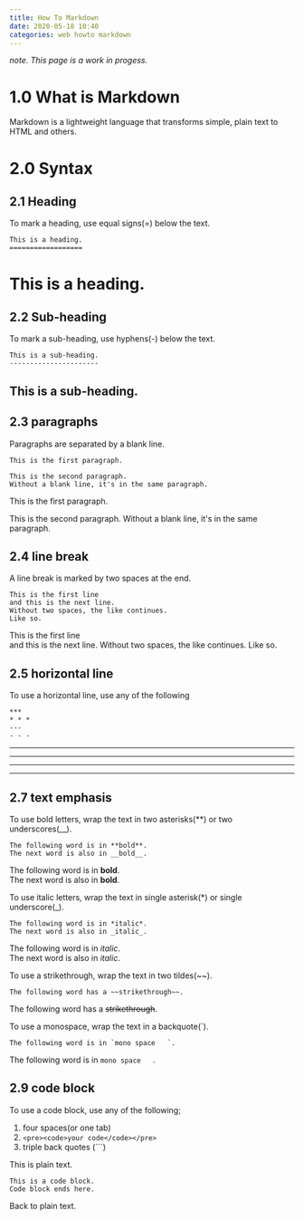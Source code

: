 ```yaml
---
title: How To Markdown
date: 2020-05-18 10:40
categories: web howto markdown
---
```

*note. This page is a work in progess.*

1.0 What is Markdown
=====================
Markdown is a lightweight language that transforms simple, plain text to HTML and others.

2.0 Syntax
=========

2.1 Heading
-----------
To mark a heading, use equal signs(=) below the text.

    This is a heading.
    ==================

This is a heading.
==================

2.2 Sub-heading
---------------
To mark a sub-heading, use hyphens(-) below the text.

    This is a sub-heading.
    ----------------------

This is a sub-heading.
----------------------

2.3 paragraphs
--------------
Paragraphs are separated by a blank line.

    This is the first paragraph.
  
    This is the second paragraph.
    Without a blank line, it's in the same paragraph.

This is the first paragraph.

This is the second paragraph.
Without a blank line, it's in the same paragraph.

2.4 line break
--------------
A line break is marked by two spaces at the end.

    This is the first line  
    and this is the next line.
    Without two spaces, the like continues.
    Like so.

This is the first line  
and this is the next line.
Without two spaces, the like continues.
Like so.

2.5 horizontal line
--------------
To use a horizontal line, use any of the following

    ***  
    * * *  
    ---  
    - - -  
  
***
* * *
---
- - -
  
2.7 text emphasis
-----------------
To use bold letters, wrap the text in two asterisks(**) or two underscores(__).

    The following word is in **bold**.
    The next word is also in __bold__.

The following word is in **bold**.  
The next word is also in __bold__.

To use italic letters, wrap the text in single asterisk(*) or single underscore(_).

    The following word is in *italic*.
    The next word is also in _italic_.

The following word is in *italic*.  
The next word is also in _italic_.

To use a strikethrough, wrap the text in two tildes(~~).

    The following word has a ~~strikethrough~~.
  
The following word has a ~~strikethrough~~.

To use a monospace, wrap the text in a backquote(`).

    The following word is in `mono space   `.
  
The following word is in `mono space   `.

2.9 code block
--------------
To use a code block, use any of the following;

1. four spaces(or one tab)
2. `<pre><code>your code</code></pre>`
3. triple back quotes (```)

This is plain text.

    This is a code block.
    Code block ends here.
    
Back to plain text.

